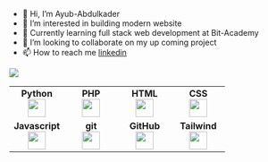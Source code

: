 - 👋 Hi, I’m Ayub-Abdulkader
- 👀 I’m interested in building modern website
- 🌱 Currently learning full stack web development at Bit-Academy
- 💞️ I’m looking to collaborate on my up coming project
- 📫 How to reach me [linkedin](https://www.linkedin.com/in/ayub-abdulkader-24083b244/)

<img src="https://github-readme-stats.vercel.app/api/top-langs?username=Ayub-Abdulkader&layout=compact"/>
<table width="320px">
    <tbody>
        <tr valign="top">
            <td width="80px" align="center">
            <span><strong>Python</strong></span><br>
            <img height="32px" src="https://cdn.jsdelivr.net/gh/devicons/devicon/icons/python/python-original.svg">
            </td>
            <td width="80px" align="center">
            <span><strong>PHP</strong></span><br>
            <img height="32px" src="https://cdn.jsdelivr.net/gh/devicons/devicon/icons/php/php-plain.svg" />
            </td>
            <td width="80px" align="center">
            <span><strong>HTML</strong></span><br>
            <img height="32" src="https://cdn.jsdelivr.net/gh/devicons/devicon/icons/html5/html5-original.svg">
            </td>
            <td width="80px" align="center">
            <span><strong>CSS</strong></span><br>
            <img height="32px" src="https://cdn.jsdelivr.net/gh/devicons/devicon/icons/css3/css3-original.svg">
            </td>
        </tr>
        <tr valign="top">
            <td width="80px" align="center">
            <span><strong>Javascript</strong></span><br>           
            <img height="32px" src="https://cdn.jsdelivr.net/gh/devicons/devicon/icons/javascript/javascript-plain.svg" />
            </td>
            <td width="80px" align="center">
            <span><strong>git</strong></span><br>
            <img height="32px" src="https://cdn.jsdelivr.net/gh/devicons/devicon/icons/git/git-plain.svg">
            </td>
            <td width="80px" align="center">
            <span><strong>GitHub</strong></span><br>
            <img height="32px" src="https://cdn.jsdelivr.net/gh/devicons/devicon/icons/github/github-original.svg">
            <td width="80px" align="center">
            <span><strong>Tailwind</strong></span><br>      
            <img height="32px" src="https://cdn.jsdelivr.net/gh/devicons/devicon/icons/tailwindcss/tailwindcss-plain.svg" />
            </td>
        </tr>
    </tbody>
</table>

<!---
Ayub-Abdulkader/Ayub-Abdulkader is a ✨ special ✨ repository because its `README.md` (this file) appears on your GitHub profile.
You can click the Preview link to take a look at your changes.
--->
